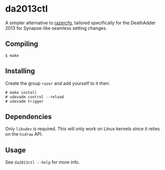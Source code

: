 # da2013ctl
A simpler alternative to [razercfg](http://bues.ch/cms/hacking/razercfg.html),
tailored specifically for the DeathAdder 2013 for Synapse-like seamless setting
changes.

## Compiling
```
$ make
```

## Installing
Create the group `razer` and add yourself to it then:
```
# make install
# udevadm control --reload
# udevadm trigger
```

## Dependencies
Only `libudev` is required. This will only work on Linux kernels since it relies
on the `hidraw` API.

## Usage
See `da2013ctl --help` for more info.
